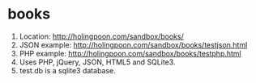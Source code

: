 books
=====

1. Location: http://holingpoon.com/sandbox/books/
2. JSON example: http://holingpoon.com/sandbox/books/testjson.html
3. PHP example: http://holingpoon.com/sandbox/books/testphp.html
4. Uses PHP, jQuery, JSON, HTML5 and SQLite3.
5. test.db is a sqlite3 database.

